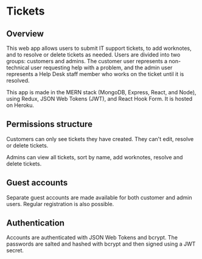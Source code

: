 # Tickets

## Overview

This web app allows users to submit IT support tickets, to add worknotes, and to resolve or delete tickets as needed. Users are divided into two groups: customers and admins. The customer user represents a non-technical user requesting help with a problem, and the admin user represents a Help Desk staff member who works on the ticket until it is resolved.

This app is made in the MERN stack (MongoDB, Express, React, and Node), using Redux, JSON Web Tokens (JWT), and React Hook Form. It is hosted on Heroku.

## Permissions structure

Customers can only see tickets they have created. They can't edit, resolve or delete tickets.

Admins can view all tickets, sort by name, add worknotes, resolve and delete tickets.

## Guest accounts

Separate guest accounts are made available for both customer and admin users. Regular registration is also possible.

## Authentication

Accounts are authenticated with JSON Web Tokens and bcrypt. The passwords are salted and hashed with bcrypt and then signed using a JWT secret.
